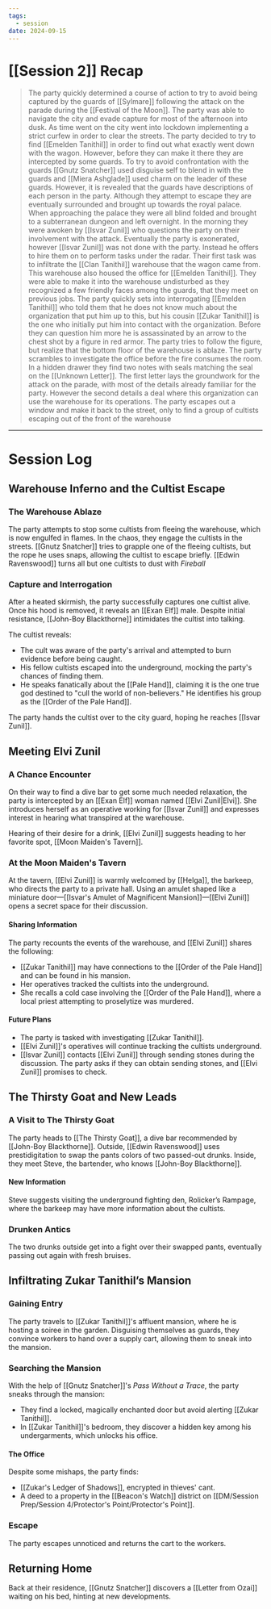 ```yaml
---
tags:
  - session
date: 2024-09-15
---
```

# [[Session 2]] Recap

> The party quickly determined a course of action to try to avoid being captured by the guards of [[Sylmare]] following the attack on the parade during the [[Festival of the Moon]]. The party was able to navigate the city and evade capture for most of the afternoon into dusk. As time went on the city went into lockdown implementing a strict curfew in order to clear the streets. The party decided to try to find [[Emelden Tanithil]] in order to find out what exactly went down with the wagon. However, before they can make it there they are intercepted by some guards. To try to avoid confrontation with the guards  [[Gnutz Snatcher]] used disguise self to blend in with the guards and [[Miera Ashglade]] used charm on the leader of these guards. However, it is revealed that the guards have descriptions of each person in the party. Although they attempt to escape they are eventually surrounded and brought up towards the royal palace. When approaching the palace they were all blind folded and brought to a subterranean dungeon and left overnight. In the morning they were awoken by [[Isvar Zunil]] who questions the party on their involvement with the attack. Eventually the party is exonerated, however [[Isvar Zunil]] was not done with the party. Instead he offers to hire them on to perform tasks under the radar. Their first task was to infiltrate the [[Clan Tanithil]] warehouse that the wagon came from. This warehouse also housed the office for [[Emelden Tanithil]]. They were able to make it into the warehouse undisturbed as they recognized a few friendly faces among the guards, that they meet on previous jobs. The party quickly sets into interrogating [[Emelden Tanithil]] who told them that he does not know much about the organization that put him up to this, but his cousin [[Zukar Tanithil]] is the one who initially put him into contact with the organization. Before they can question him more he is assassinated by an arrow to the chest shot by a figure in red armor. The party tries to follow the figure, but realize that the bottom floor of the warehouse is ablaze. The party scrambles to investigate the office before the fire consumes the room. In a hidden drawer they find two notes with seals matching the seal on the [[Unknown Letter]]. The first letter lays the groundwork for the attack on the parade, with most of the details already familiar for the party. However the second details a deal where this organization can use the warehouse for its operations. The party escapes out a window and make it back to the street, only to find a group of cultists escaping out of the front of the warehouse

---

# Session Log

## Warehouse Inferno and the Cultist Escape

### The Warehouse Ablaze
The party attempts to stop some cultists from fleeing the warehouse, which is now engulfed in flames. In the chaos, they engage the cultists in the streets. [[Gnutz Snatcher]] tries to grapple one of the fleeing cultists, but the rope he uses snaps, allowing the cultist to escape briefly. [[Edwin Ravenswood]] turns all but one cultists to dust with *Fireball*

### Capture and Interrogation
After a heated skirmish, the party successfully captures one cultist alive. Once his hood is removed, it reveals an [[Exan Elf]] male. Despite initial resistance, [[John-Boy Blackthorne]] intimidates the cultist into talking.

The cultist reveals:
- The cult was aware of the party's arrival and attempted to burn evidence before being caught.
- His fellow cultists escaped into the underground, mocking the party's chances of finding them.
- He speaks fanatically about the [[Pale Hand]], claiming it is the one true god destined to "cull the world of non-believers." He identifies his group as the [[Order of the Pale Hand]].

The party hands the cultist over to the city guard, hoping he reaches [[Isvar Zunil]].

## Meeting Elvi Zunil

### A Chance Encounter
On their way to find a dive bar to get some much needed relaxation, the party is intercepted by an [[Exan Elf]] woman named [[Elvi Zunil|Elvi]]. She introduces herself as an operative working for [[Isvar Zunil]] and expresses interest in hearing what transpired at the warehouse. 

Hearing of their desire for a drink, [[Elvi Zunil]] suggests heading to her favorite spot, [[Moon Maiden's Tavern]].

### At the Moon Maiden's Tavern
At the tavern, [[Elvi Zunil]] is warmly welcomed by [[Helga]], the barkeep, who directs the party to a private hall. Using an amulet shaped like a miniature door—[[Isvar's Amulet of Magnificent Mansion]]—[[Elvi Zunil]] opens a secret space for their discussion.

#### Sharing Information
The party recounts the events of the warehouse, and [[Elvi Zunil]] shares the following:
- [[Zukar Tanithil]] may have connections to the [[Order of the Pale Hand]] and can be found in his mansion.
- Her operatives tracked the cultists into the underground.
- She recalls a cold case involving the [[Order of the Pale Hand]], where a local priest attempting to proselytize was murdered.

#### Future Plans
- The party is tasked with investigating [[Zukar Tanithil]].
- [[Elvi Zunil]]'s operatives will continue tracking the cultists underground.
- [[Isvar Zunil]] contacts [[Elvi Zunil]] through sending stones during the discussion. The party asks if they can obtain sending stones, and [[Elvi Zunil]] promises to check.

## The Thirsty Goat and New Leads

### A Visit to The Thirsty Goat
The party heads to [[The Thirsty Goat]], a dive bar recommended by [[John-Boy Blackthorne]]. Outside, [[Edwin Ravenswood]] uses prestidigitation to swap the pants colors of two passed-out drunks. Inside, they meet Steve, the bartender, who knows [[John-Boy Blackthorne]].

#### New Information
Steve suggests visiting the underground fighting den, Rolicker’s Rampage, where the barkeep may have more information about the cultists.

### Drunken Antics
The two drunks outside get into a fight over their swapped pants, eventually passing out again with fresh bruises.

## Infiltrating Zukar Tanithil’s Mansion

### Gaining Entry
The party travels to [[Zukar Tanithil]]'s affluent mansion, where he is hosting a soiree in the garden. Disguising themselves as guards, they convince workers to hand over a supply cart, allowing them to sneak into the mansion.

### Searching the Mansion
With the help of [[Gnutz Snatcher]]'s *Pass Without a Trace*, the party sneaks through the mansion:
- They find a locked, magically enchanted door but avoid alerting [[Zukar Tanithil]].
- In [[Zukar Tanithil]]'s bedroom, they discover a hidden key among his undergarments, which unlocks his office.

#### The Office
Despite some mishaps, the party finds:
- [[Zukar's Ledger of Shadows]], encrypted in thieves' cant.
- A deed to a property in the [[Beacon's Watch]] district on [[DM/Session Prep/Session 4/Protector's Point/Protector's Point]].

### Escape
The party escapes unnoticed and returns the cart to the workers.

## Returning Home

Back at their residence, [[Gnutz Snatcher]] discovers a [[Letter from Ozai]] waiting on his bed, hinting at new developments.
